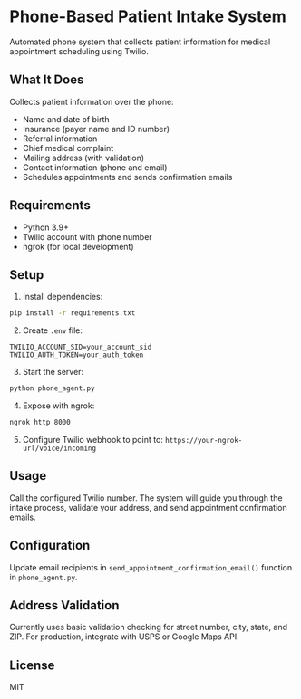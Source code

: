 # Phone-Based Patient Intake System

Automated phone system that collects patient information for medical appointment scheduling using Twilio.

## What It Does

Collects patient information over the phone:
- Name and date of birth
- Insurance (payer name and ID number)
- Referral information
- Chief medical complaint
- Mailing address (with validation)
- Contact information (phone and email)
- Schedules appointments and sends confirmation emails

## Requirements

- Python 3.9+
- Twilio account with phone number
- ngrok (for local development)

## Setup

1. Install dependencies:
```bash
pip install -r requirements.txt
```

2. Create `.env` file:
```env
TWILIO_ACCOUNT_SID=your_account_sid
TWILIO_AUTH_TOKEN=your_auth_token
```

3. Start the server:
```bash
python phone_agent.py
```

4. Expose with ngrok:
```bash
ngrok http 8000
```

5. Configure Twilio webhook to point to: `https://your-ngrok-url/voice/incoming`

## Usage

Call the configured Twilio number. The system will guide you through the intake process, validate your address, and send appointment confirmation emails.

## Configuration

Update email recipients in `send_appointment_confirmation_email()` function in `phone_agent.py`.

## Address Validation

Currently uses basic validation checking for street number, city, state, and ZIP. For production, integrate with USPS or Google Maps API.

## License

MIT